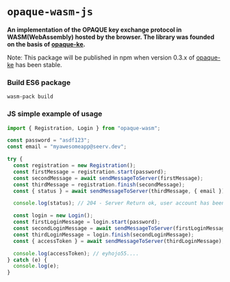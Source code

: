 <h1><code>opaque-wasm-js</code></h1>

<strong>An implementation of the OPAQUE key exchange protocol in WASM(WebAssembly) hosted by the browser. The library was founded on the basis of [opaque-ke](https://github.com/novifinancial/opaque-ke). </strong>

Note: This package will be published in npm when version 0.3.x of [opaque-ke](https://github.com/novifinancial/opaque-ke) has been stable.

### Build ES6 package

```
wasm-pack build
```

### JS simple example of usage

```js
import { Registration, Login } from "opaque-wasm";

const password = "asdf123";
const email = "myawesomeapp@seerv.dev";

try {
  const registration = new Registration();
  const firstMessage = registration.start(password);
  const secondMessage = await sendMessageToServer(firstMessage);
  const thirdMessage = registration.finish(secondMessage);
  const { status } = await sendMessageToServer(thirdMessage, { email });

  console.log(status); // 204 - Server Return ok, user account has been created

  const login = new Login();
  const firstLoginMessage = login.start(password);
  const secondLoginMessage = await sendMessageToServer(firstLoginMessage, email);
  const thirdLoginMessage = login.finish(secondLoginMessage);
  const { accessToken } = await sendMessageToServer(thirdLoginMessage);

  console.log(accessToken); // eyhojo55....
} catch (e) {
  console.log(e);
}
```
